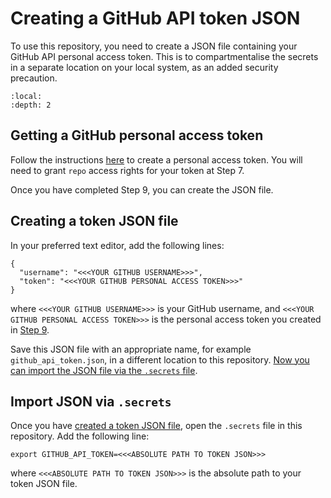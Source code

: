 # Creating a GitHub API token JSON

To use this repository, you need to create a JSON file containing your GitHub API personal access token. This is to
compartmentalise the secrets in a separate location on your local system, as an added security precaution.

```{contents}
:local:
:depth: 2
```

## Getting a GitHub personal access token

Follow the instructions [here][github-token] to create a personal access token. You will need to grant `repo` access
rights for your token at Step 7.

Once you have completed Step 9, you can create the JSON file.

## Creating a token JSON file

In your preferred text editor, add the following lines:

```{code-block} json
{
  "username": "<<<YOUR GITHUB USERNAME>>>",
  "token": "<<<YOUR GITHUB PERSONAL ACCESS TOKEN>>>"
}
```

where `<<<YOUR GITHUB USERNAME>>>` is your GitHub username, and `<<<YOUR GITHUB PERSONAL ACCESS TOKEN>>>` is the
personal access token you created in [Step 9](#getting-a-github-personal-access-token).

Save this JSON file with an appropriate name, for example `github_api_token.json`, in a different location to this
repository. [Now you can import the JSON file via the `.secrets` file](#import-json-via-secrets).

## Import JSON via `.secrets`

Once you have [created a token JSON file](#creating-a-token-json-file), open the `.secrets` file in this repository.
Add the following line:

```{code-block} shell
export GITHUB_API_TOKEN=<<<ABSOLUTE PATH TO TOKEN JSON>>>
```

where `<<<ABSOLUTE PATH TO TOKEN JSON>>>` is the absolute path to your token JSON file.

[github-token]: https://docs.github.com/en/free-pro-team@latest/github/authenticating-to-github/creating-a-personal-access-token
